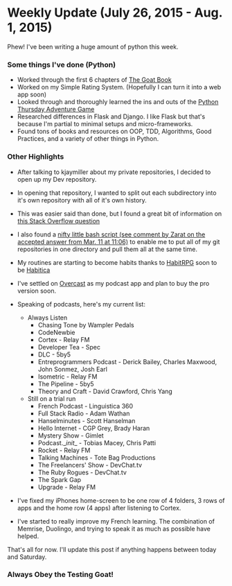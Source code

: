 # Weekly Update (July 26, 2015 - Aug. 1, 2015)

Phew! I've been writing a huge amount of python this week.

### Some things I've done (Python)
* Worked through the first 6 chapters of [The Goat Book](http://chimera.labs.oreilly.com/books/1234000000754/index.html)
* Worked on my Simple Rating System. (Hopefully I can turn it into a web app soon)
* Looked through and thoroughly learned the ins and outs of the [Python Thursday Adventure Game](https://github.com/code-newbies/python-thursday-adventure)
* Researched differences in Flask and Django. I like Flask but that's because I'm partial to minimal setups and micro-frameworks.
* Found tons of books and resources on OOP, TDD, Algorithms, Good Practices, and a variety of other things in Python.

### Other Highlights
* After talking to kjaymiller about my private repositories, I decided to open up my Dev repository.
* In opening that repository, I wanted to split out each subdirectory into it's own repository with all of it's own history.
* This was easier said than done, but I found a great bit of information on [this Stack Overflow question](http://stackoverflow.com/questions/359424/detach-subdirectory-into-separate-git-repository/17864475#17864475)
* I also found a [nifty little bash script (see comment by Zarat on the accepted answer from Mar. 11 at 11:06)](http://stackoverflow.com/questions/3497123/run-git-pull-over-all-subdirectories) to enable me to put all of my git repositories in one directory and pull them all at the same time.
* My routines are starting to become habits thanks to [HabitRPG](https://habitrpg.com) soon to be [Habitica](https://habitica.com)
* I've settled on [Overcast](https://overcast.fm) as my podcast app and plan to buy the pro version soon.
* Speaking of podcasts, here's my current list:
    * Always Listen
        * Chasing Tone by Wampler Pedals
        * CodeNewbie
        * Cortex - Relay FM
        * Developer Tea - Spec
        * DLC - 5by5
        * Entreprogrammers Podcast - Derick Bailey, Charles Maxwood, John Sonmez, Josh Earl
        * Isometric - Relay FM
        * The Pipeline - 5by5
        * Theory and Craft - David Crawford, Chris Yang
    * Still on a trial run
        * French Podcast - Linguistica 360
        * Full Stack Radio - Adam Wathan
        * Hanselminutes - Scott Hanselman
        * Hello Internet - CGP Grey, Brady Haran
        * Mystery Show - Gimlet
        * Podcast.\__init__ - Tobias Macey, Chris Patti
        * Rocket - Relay FM
        * Talking Machines - Tote Bag Productions
        * The Freelancers' Show - DevChat.tv
        * The Ruby Rogues - DevChat.tv
        * The Spark Gap
        * Upgrade - Relay FM

* I've fixed my iPhones home-screen to be one row of 4 folders, 3 rows of apps and the home row (4 apps) after listening to Cortex.
* I've started to really improve my French learning. The combination of Memrise, Duolingo, and trying to speak it as much as possible have helped.


That's all for now. I'll update this post if anything happens between today and Saturday.

### Always Obey the Testing Goat!
